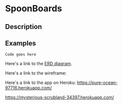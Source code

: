 # SpoonBoards

## Description

## Examples

`Code goes here`

Here's a link to the <a href="https://www.lucidchart.com/invitations/accept/87de5d0d-6698-4cdf-bffd-e103a8a1df51"> ERD diagram</a>.

Here's a link to the wireframe:


Here's a link to the app on Heroku:
https://pure-ocean-97716.herokuapp.com/

https://mysterious-scrubland-34397.herokuapp.com/
